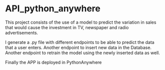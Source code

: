 # API_python_anywhere
This project consists of the use of a model to predict the variation in sales that would cause the investment in TV, newspaper and radio advertisements.

I generate a .py file with different endpoints to be able to predict the data that a user enters. Another endpoint to insert new data in the Database. 
Another endpoint to retrain the model using the newly inserted data as well.

Finally the APP is deployed in PythonAnywhere
